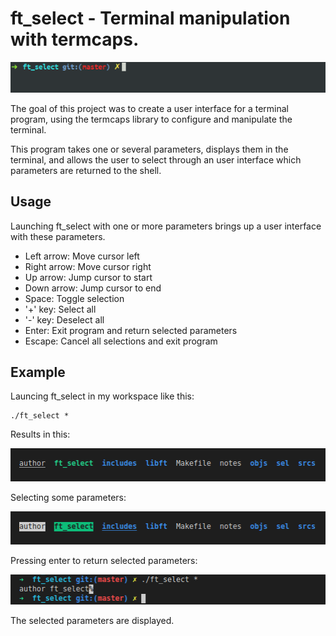 # ft_select - Terminal manipulation with termcaps.
![ft_select-gif](https://github.com/salahadawi/ft_select/blob/master/images/ft_select-video.gif)

The goal of this project was to create a user interface for a terminal program, using the termcaps library to configure and manipulate the terminal.

This program takes one or several parameters, displays them in the terminal, and allows the user to select through an user interface which parameters are returned to the shell.

## Usage
Launching ft_select with one or more parameters brings up a user interface with these parameters.

* Left arrow: Move cursor left
* Right arrow: Move cursor right
* Up arrow: Jump cursor to start
* Down arrow: Jump cursor to end
* Space: Toggle selection
* '+' key: Select all
* '-' key: Deselect all
* Enter: Exit program and return selected parameters
* Escape: Cancel all selections and exit program

## Example
Launcing ft_select in my workspace like this:
```
./ft_select *
```
Results in this:

![ft_select-program](https://github.com/salahadawi/ft_select/blob/master/images/ft_select.png)

Selecting some parameters:

![ft_select-selected-parameters](https://github.com/salahadawi/ft_select/blob/master/images/ft_select-selections.png)

Pressing enter to return selected parameters:

![ft_select-returned-parameters](https://github.com/salahadawi/ft_select/blob/master/images/ft_select-return.png)

The selected parameters are displayed.
